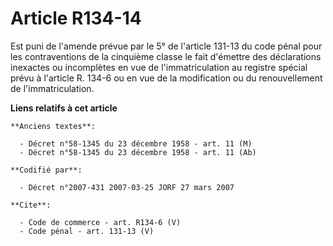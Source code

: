# Article R134-14

Est puni de l'amende prévue par le 5° de l'article 131-13 du code pénal pour les contraventions de la cinquième classe le
fait d'émettre des déclarations inexactes ou incomplètes en vue de l'immatriculation au registre spécial prévu à l'article R.
134-6 ou en vue de la modification ou du renouvellement de l'immatriculation.

**Liens relatifs à cet article**

	**Anciens textes**:

	  - Décret n°58-1345 du 23 décembre 1958 - art. 11 (M)
	  - Décret n°58-1345 du 23 décembre 1958 - art. 11 (Ab)

	**Codifié par**:

	  - Décret n°2007-431 2007-03-25 JORF 27 mars 2007

	**Cite**:

	  - Code de commerce - art. R134-6 (V)
	  - Code pénal - art. 131-13 (V)
